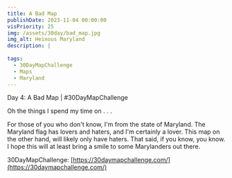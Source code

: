 ```yaml
---
title: A Bad Map
publishDate: 2023-11-04 00:00:00
visPriority: 25
img: /assets/30day/bad_map.jpg
img_alt: Heinous Maryland
description: |
  
tags:
  - 30DayMapChallenge
  - Maps
  - Maryland
---
```


Day 4: A Bad Map | #30DayMapChallenge

Oh the things I spend my time on . . . 

For those of you who don't know, I'm from the state of Maryland.  The Maryland flag has lovers and haters, and I'm certainly
a lover.  This map on the other hand, will likely only have haters.  That said, if you know, you know.  I hope this 
will at least bring a smile to some Marylanders out there.

30DayMapChallenge:  [https://30daymapchallenge.com/](https://30daymapchallenge.com/)



 
